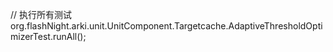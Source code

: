 // 执行所有测试
org.flashNight.arki.unit.UnitComponent.Targetcache.AdaptiveThresholdOptimizerTest.runAll();